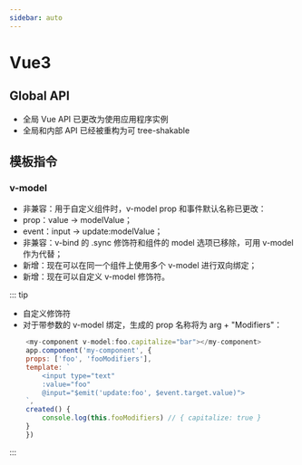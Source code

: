 ```yaml
---
sidebar: auto
---
```


# Vue3

## Global API
+ 全局 Vue API 已更改为使用应用程序实例
+ 全局和内部 API 已经被重构为可 tree-shakable

## 模板指令


### v-model
+ 非兼容：用于自定义组件时，v-model prop 和事件默认名称已更改：
+ prop：value -> modelValue；
+ event：input -> update:modelValue；
+ 非兼容：v-bind 的 .sync 修饰符和组件的 model 选项已移除，可用 v-model 作为代替；
+ 新增：现在可以在同一个组件上使用多个 v-model 进行双向绑定；
+ 新增：现在可以自定义 v-model 修饰符。

::: tip
+ 自定义修饰符
+ 对于带参数的 v-model 绑定，生成的 prop 名称将为 arg + "Modifiers"：
```js
    <my-component v-model:foo.capitalize="bar"></my-component>
    app.component('my-component', {
    props: ['foo', 'fooModifiers'],
    template: `
        <input type="text"
        :value="foo"
        @input="$emit('update:foo', $event.target.value)">
    `,
    created() {
        console.log(this.fooModifiers) // { capitalize: true }
    }
    })
```
:::
